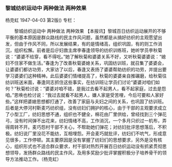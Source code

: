 ### 黎城纺织运动中  两种做法  两种效果
杨克虹
1947-04-03
第2版()
专栏：

　　黎城纺织运动中
    两种做法  两种效果
    【本报讯】黎城百日纺织运动展开的不够平衡的基本原因是群众路线的民主作风问题，虽然都是从搞好纺织的主观愿望出发，但由于作风不同，所以发展结果，有的是情绪高，组织巩固，有的则工作消沉，组织松懈。前者是后＠妇救主席李春逢领导的纺织训练班，她听学员李秋菊说：“婆婆不给穿，看不得吃。”她了解秋菊和婆婆关系不好，又听秋菊婆婆说：“媳妇不住家不做生活。”春逢为了改善秋菊婆媳关系，巩固纺训班，就召集了婆婆会，让婆婆们都访功劳，大家访了以后，春逢又表扬了婆婆帮助纺织的功劳，并提出要学习婆婆们这种精神。此后婆婆们情绪提高了，秋菊的婆婆亲自推碾磨，给秋菊往纺训班送米面，春逢同志抓住这些事实，在纺训班让学员们讨论“婆婆对咱们如何？”秋菊检讨说：“婆婆对咱不错，是我过去看不起男人，看不起家庭，过去是怨咱。”恩唤也检讨说：“我过去就看不起男人，嫌人家是受苦哩，今后可要和人家好些。”这样把婆媳思想都打通了，改善了家庭与夫妇之间的关系，也巩固了纺训班。后者是大停河村靳麦巧纺织组，没有纺妇们拥护的核心，由于干部的主观要求成立了小型工厂，纺妇思想不通，组织也不健全，棉花由厂里供给，曾经找到三个弹花弓，没有时间弹不出花来，纺妇情绪不高，工作消沉，一个多月只织过一机布，弄得周转不开。麦巧怨村干部不关心，不帮助她们弹花；对纺妇批评思想落后，不积极。纺妇说厂里没花不能纺，互相埋怨。开会麦巧就批评，纺妇们不吭气，形成意见很多，工作停顿。其主要原因是没有掌握了纺妇们的思想要求，另外是没有核心，组织形式也不适合群众要求，村干部对热烈开展百日纺织运动没有抓紧贯彻思想领导，发扬群众路线的民主作风，及用多奖励少批评掌握积极分子培养骨干的领导方法推动工作。（杨克虹）
